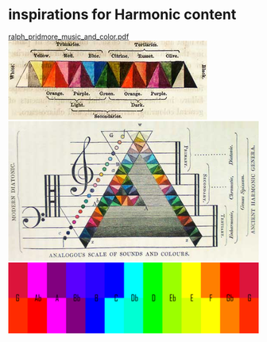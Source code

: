 # inspirations for Harmonic content

[ralph_pridmore_music_and_color.pdf](inspirations\ralph_pridmore_music_and_color.pdf)
![field.jpg](inspirations\field.jpg)
![clef.jpg](inspirations\clef.jpg)
![color_keyboard.jpg](inspirations\color_keyboard.jpg)


